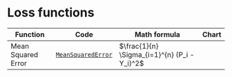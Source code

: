 # Loss functions

| Function | Code | Math formula | Chart |
| -------- | ---- | ------------ | ----- |
| Mean Squared Error | [`MeanSquaredError`](MeanSquaredError.cs) | $\frac{1}{n} \Sigma_{i=1}^{n} (P_i - Y_i)^2$ |  |